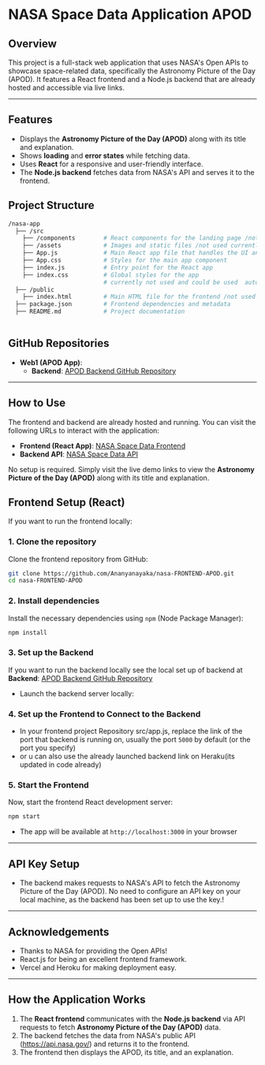 # NASA Space Data Application APOD

## Overview
 This project is a full-stack web application that uses NASA's Open APIs to showcase space-related data, specifically the Astronomy Picture of the Day (APOD). It features a React frontend and a Node.js backend that are already hosted and accessible via live links.

---

## Features

- Displays the **Astronomy Picture of the Day (APOD)** along with its title and explanation.
- Shows **loading** and **error states** while fetching data.
- Uses **React** for a responsive and user-friendly interface.
- The **Node.js backend** fetches data from NASA's API and serves it to the frontend.

## Project Structure

```bash
/nasa-app
  ├── /src
    ├── /components        # React components for the landing page /not used currently
    ├── /assets            # Images and static files /not used currently 
    ├── App.js             # Main React app file that handles the UI and logic
    ├── App.css            # Styles for the main app component
    ├── index.js           # Entry point for the React app
    ├── index.css          # Global styles for the app
                           # currently not used and could be used  auto generated by "npm create-react-app app_name"
  ├── /public
    ├── index.html         # Main HTML file for the frontend /not used currently 
  ├── package.json         # Frontend dependencies and metadata
  ├── README.md            # Project documentation
  
```

## GitHub Repositories

- **Web1 (APOD App)**:
  - **Backend**: [APOD Backend GitHub Repository](https://github.com/Ananyanayaka/nasa-app-Backend-APOD)
---

## How to Use

The frontend and backend are already hosted and running. You can visit the following URLs to interact with the application:

- **Frontend (React App)**: [NASA Space Data Frontend](https://nasa-frontend-apod.vercel.app/)
- **Backend API**: [NASA Space Data API](https://nasa-backend-ananya-8a0f587afdfc.herokuapp.com/)

No setup is required. Simply visit the live demo links to view the **Astronomy Picture of the Day (APOD)** along with its title and explanation.


## Frontend Setup (React)

If you want to run the frontend locally:

### 1. Clone the repository

Clone the frontend repository from GitHub:

```bash
git clone https://github.com/Ananyanayaka/nasa-FRONTEND-APOD.git
cd nasa-FRONTEND-APOD
```

### 2. Install dependencies

Install the necessary dependencies using `npm` (Node Package Manager):

```bash
npm install
```

### 3. Set up the Backend

If you want to run the backend locally see the local set up of backend at 
 **Backend**: [APOD Backend GitHub Repository](https://github.com/Ananyanayaka/nasa-app-Backend-APOD)

- Launch the backend server locally:


### 4. Set up the Frontend to Connect to the Backend

- In your frontend project Repository src/app.js, replace the link of the port that backend is running on, usually the  port `5000` by default (or the port you specify)
- or u can also use the already launched backend link on Heraku(its updated in code already)


### 5. Start the Frontend

Now, start the frontend React development server:

```bash
npm start
```
- The app will be available at `http://localhost:3000` in your browser

---
## API Key Setup
- The backend makes requests to NASA's API to fetch the Astronomy Picture of the Day (APOD). No need to configure an API key on your local machine, as the backend has been set up to use the key.!

---

## Acknowledgements
- Thanks to NASA for providing the Open APIs!
- React.js for being an excellent frontend framework.
- Vercel and Heroku for making deployment easy.

---
## How the Application Works

1. The **React frontend** communicates with the **Node.js backend** via API requests to fetch **Astronomy Picture of the Day (APOD)** data.
2. The backend fetches the data from NASA's public API (https://api.nasa.gov/) and returns it to the frontend.
3. The frontend then displays the APOD, its title, and an explanation.



